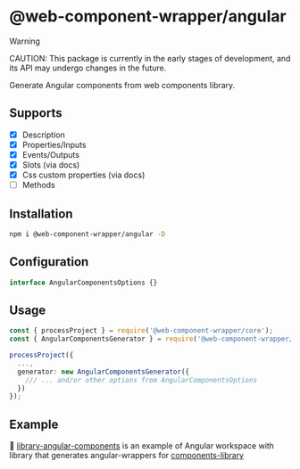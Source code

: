 # @web-component-wrapper/angular

> [!WARNING]
> CAUTION: This package is currently in the early stages of development, and its API may undergo changes in the future.

Generate Angular components from web components library.

## Supports
- [X] Description
- [X] Properties/Inputs
- [X] Events/Outputs
- [X] Slots (via docs)
- [X] Css custom properties (via docs)
- [ ] Methods

## Installation
```bash
npm i @web-component-wrapper/angular -D
```

## Configuration
```ts
interface AngularComponentsOptions {}
```

## Usage

```ts
const { processProject } = require('@web-component-wrapper/core');
const { AngularComponentsGenerator } = require('@web-component-wrapper/angular');

processProject({
  ...,
  generator: new AngularComponentsGenerator({
    /// ... and/or other options from AngularComponentsOptions
  })
});
```

## Example
👀 [library-angular-components](https://github.com/SebastianSedzik/web-component-wrapper/blob/master/examples/library-angular-components) is an example of Angular workspace with library that generates angular-wrappers for [components-library](https://github.com/SebastianSedzik/web-component-wrapper/blob/master/examples/library)
